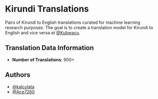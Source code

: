 # Kirundi Translations

Pairs of Kirundi to English translations curated for machine learning research purposes. The goal is to create a translation model for Kirundi to English and vice versa at [@Kubwacu](https://github.com/kubwacu).

## Translation Data Information

- **Number of Translations**: 900+

## Authors

- [@kalculata](https://github.com/kalculata)
- [@Ace7260](https://github.com/Ace7260)
